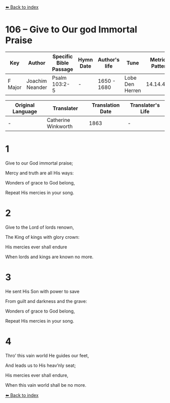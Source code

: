 [⬅️ Back to index](../README.md)

# 106 – Give to Our god Immortal Praise

Key | Author   | Specific Bible Passage     |Hymn Date |Author's life |Tune |Metrical Pattern   |Composer/Source                                                                                        
-- | --------- | ---------------------------|----------|--------------|-----|-------------------|-------------   
F Major  | Joachim Neander      | Psalm 103:2-5 | -  | 1650 - 1680 | Lobe Den Herren | 14.14.4.7.8 | Chorale Book for England, 1863 

Original Language | Translater | Translation Date   | Translater's Life     
----------------- | --------- | --------------------|-------------   
\-  | Catherine Winkworth      | 1863 | -  | 1827 - 1878 



# 1

Give to our God immortal praise;

Mercy and truth are all His ways:

Wonders of grace to God belong,

Repeat His mercies in your song.



# 2

Give to the Lord of lords renown,

The King of kings with glory crown:

His mercies ever shall endure

When lords and kings are known no more.



# 3

He sent His Son with power to save

From guilt and darkness and the grave:

Wonders of grace to God belong,

Repeat His mercies in your song.



# 4

Thro’ this vain world He guides our feet,

And leads us to His heav’nly seat;

His mercies ever shall endure,

When this vain world shall be no more.

[⬅️ Back to index](../README.md)
